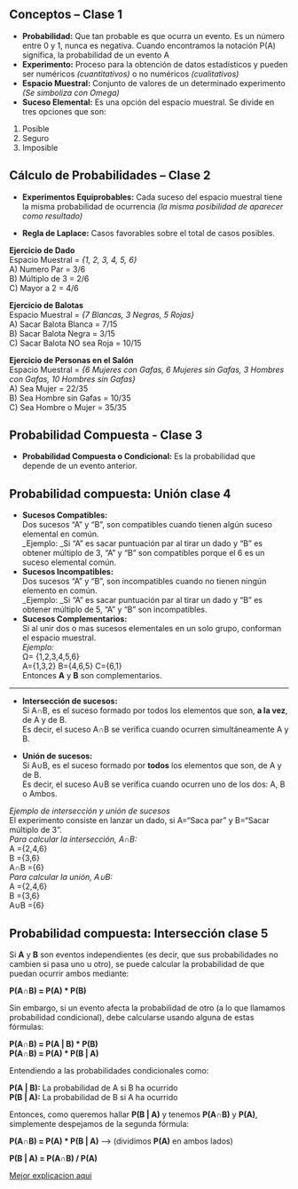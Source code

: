 ## Conceptos – Clase 1

-   **Probabilidad:**  Que tan probable es que ocurra un evento. Es un número entre 0 y 1, nunca es negativa. Cuando encontramos la notación P(A) significa, la probabilidad de un evento A
-   **Experimento:**  Proceso para la obtención de datos estadísticos y pueden ser numéricos  _(cuantitativos)_  o no numéricos  _(cualitativos)_
-   **Espacio Muestral:**  Conjunto de valores de un determinado experimento  _(Se simboliza con Omega)_
-   **Suceso Elemental:**  Es una opción del espacio muestral. Se divide en tres opciones que son:

1.  Posible
2.  Seguro
3.  Imposible


## Cálculo de Probabilidades – Clase 2

-   **Experimentos Equiprobables:**  Cada suceso del espacio muestral tiene la misma probabilidad de ocurrencia  _(la misma posibilidad de aparecer como resultado)_
    
-   **Regla de Laplace:**  Casos favorables sobre el total de casos posibles.
    

**Ejercicio de Dado**  
Espacio Muestral =  _{1, 2, 3, 4, 5, 6}_  
A) Numero Par = 3/6  
B) Múltiplo de 3 = 2/6  
C) Mayor a 2 = 4/6

**Ejercicio de Balotas**  
Espacio Muestral =  _{7 Blancas, 3 Negras, 5 Rojas}_  
A) Sacar Balota Blanca = 7/15  
B) Sacar Balota Negra = 3/15  
C) Sacar Balota NO sea Roja = 10/15

**Ejercicio de Personas en el Salón**  
Espacio Muestral =  _{6 Mujeres con Gafas, 6 Mujeres sin Gafas, 3 Hombres con Gafas, 10 Hombres sin Gafas}_  
A) Sea Mujer = 22/35  
B) Sea Hombre sin Gafas = 10/35  
C) Sea Hombre o Mujer = 35/35

## Probabilidad Compuesta - Clase 3

-   **Probabilidad Compuesta o Condicional:**  Es la probabilidad que depende de un evento anterior.

## Probabilidad compuesta: Unión clase 4

-   **Sucesos Compatibles:**  
    Dos sucesos “A” y “B”, son compatibles cuando tienen algún suceso elemental en común.  
    _Ejemplo: _Si “A” es sacar puntuación par al tirar un dado y “B” es obtener múltiplo de 3, “A” y “B” son compatibles porque el 6 es un suceso elemental común.
-   **Sucesos Incompatibles:**  
    Dos sucesos “A” y “B”, son incompatibles cuando no tienen ningún elemento en común.  
    _Ejemplo: _Si “A” es sacar puntuación par al tirar un dado y “B” es obtener múltiplo de 5, “A” y “B” son incompatibles.
-   **Sucesos Complementarios:**  
    Si al unir dos o mas sucesos elementales en un solo grupo, conforman el espacio muestral.  
    _Ejemplo:_  
    Ω= {1,2,3,4,5,6}  
    A={1,3,2} B={4,6,5} C={6,1}  
    Entonces  **A**  y  **B**  son complementarios.

----------

-   **Intersección de sucesos:**  
    Si A∩B, es el suceso formado por todos los elementos que son,  **a la vez**, de A y de B.  
    Es decir, el suceso A∩B se verifica cuando ocurren simultáneamente A y B.
    
-   **Unión de sucesos:**  
    Si A∪B, es el suceso formado por  **todos**  los elementos que son, de A y de B.  
    Es decir, el suceso A∪B se verifica cuando ocurren uno de los dos: A, B o Ambos.
    

_Ejemplo de intersección y unión de sucesos_  
El experimento consiste en lanzar un dado, si A=“Saca par” y B=“Sacar múltiplo de 3”.  
_Para calcular la intersección, A∩B:_  
A ={2,4,6}  
B ={3,6}  
A∩B ={6}  
_Para calcular la unión, A∪B:_  
A ={2,4,6}  
B ={3,6}  
A∪B ={6}

## Probabilidad compuesta: Intersección clase 5

Si **A** y **B** son eventos independientes (es decir, que sus probabilidades no cambien si pasa uno u otro), se puede calcular la probabilidad de que puedan ocurrir ambos mediante:  
  
**P(A∩B) = P(A) * P(B)**  
  
Sin embargo, si un evento afecta la probabilidad de otro (a lo que llamamos probabilidad condicional), debe calcularse usando alguna de estas fórmulas:  
  
**P(A∩B) = P(A | B) * P(B)**  
**P(A∩B) = P(A) * P(B | A)**  
  
Entendiendo a las probabilidades condicionales como:  
  
**P(A | B):** La probabilidad de A si B ha ocurrido  
**P(B | A):** La probabilidad de B si A ha ocurrido  
  
Entonces, como queremos hallar **P(B | A)** y tenemos **P(A∩B)** y **P(A)**, simplemente despejamos de la segunda fórmula:  
  
**P(A∩B) = P(A) * P(B | A)** —> (dividimos **P(A)** en ambos lados)  
  
**P(B | A) = P(A∩B) / P(A)**

[Mejor explicacion aqui](https://www.superprof.es/apuntes/escolar/matematicas/probabilidades/combinatoria/interseccion-de-sucesos.html)
